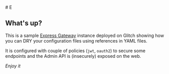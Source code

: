 # E

## What's up?

This is a sample [Express Gateway](https://express-gateway.io) instance deployed on
Glitch showing how you can DRY your configuration files using references in YAML
files.

It is configured with couple of policies (`jwt`, `oauth2`) to secure some endpoints
and the Admin API is (insecurely) exposed on the web.

_Enjoy it_